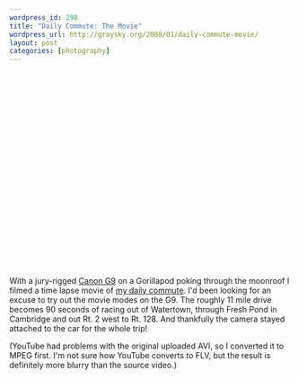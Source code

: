 ```yaml
--- 
wordpress_id: 298
title: "Daily Commute: The Movie"
wordpress_url: http://graysky.org/2008/01/daily-commute-movie/
layout: post
categories: [photography]
---
```

<div class="video-frame">
<object width="425" height="350"><param name="movie" value="http://www.youtube.com/v/KHL2cVaFcqs"></param><embed src="http://www.youtube.com/v/KHL2cVaFcqs" type="application/x-shockwave-flash" width="425" height="350"></embed></object>
</div>

With a jury-rigged <a href="http://graysky.org/2008/01/canon-powershot-g9/">Canon G9</a> on a Gorillapod poking through the moonroof I filmed a time lapse movie of <a href="http://youtube.com/watch?v=KHL2cVaFcqs">my daily commute</a>. I'd been looking for an excuse to try out the movie modes on the G9. The roughly 11 mile drive becomes 90 seconds of racing out of Watertown, through Fresh Pond in Cambridge and out Rt. 2 west to Rt. 128. And thankfully the camera stayed attached to the car for the whole trip!

(YouTube had problems with the original uploaded AVI, so I converted it to MPEG first. I'm not sure how YouTube converts to FLV, but the result is definitely more blurry than the source video.)

